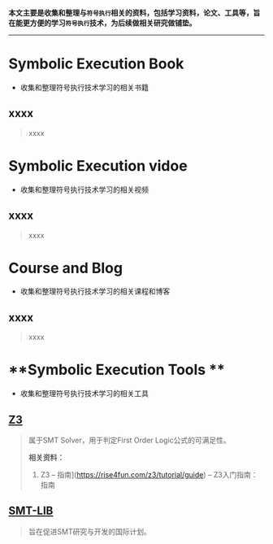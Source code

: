 **本文主要是收集和整理与`符号执行`相关的资料，包括学习资料，论文、工具等，旨在能更方便的学习`符号执行`技术，为后续做相关研究做铺垫。**

---

# Symbolic Execution Book

* 收集和整理符号执行技术学习的相关书籍
## xxxx
> xxxx

# Symbolic Execution vidoe

* 收集和整理符号执行技术学习的相关视频
## xxxx
> xxxx

# Course and Blog

* 收集和整理符号执行技术学习的相关课程和博客
## xxxx
> xxxx

# **Symbolic Execution Tools **



* 收集和整理符号执行技术学习的相关工具
## [Z3](https://github.com/Z3Prover/z3)

>
> 属于SMT Solver，用于判定First Order Logic公式的可满足性。
>
> **相关资料：**
>
> 1. Z3 – 指南](https://rise4fun.com/z3/tutorial/guide) – Z3入门指南：指南
>
## [SMT-LIB](http://smtlib.cs.uiowa.edu/)

>
> 旨在促进SMT研究与开发的国际计划。